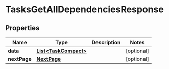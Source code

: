 

# TasksGetAllDependenciesResponse


## Properties

| Name | Type | Description | Notes |
|------------ | ------------- | ------------- | -------------|
|**data** | [**List&lt;TaskCompact&gt;**](TaskCompact.md) |  |  [optional] |
|**nextPage** | [**NextPage**](NextPage.md) |  |  [optional] |



